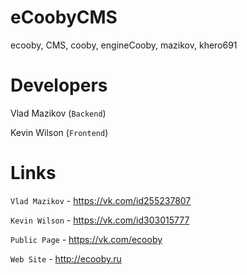 # eCoobyCMS
ecooby, CMS, cooby, engineCooby, mazikov, khero691

# Developers
Vlad Mazikov (`Backend`)

Kevin Wilson (`Frontend`)

# Links
`Vlad Mazikov` - https://vk.com/id255237807

`Kevin Wilson` - https://vk.com/id303015777

`Public Page` - https://vk.com/ecooby

`Web Site` - http://ecooby.ru

